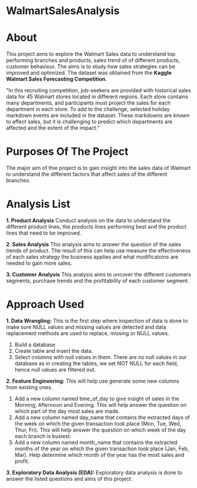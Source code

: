 # WalmartSalesAnalysis
# About
This project aims to explore the Walmart Sales data to understand top performing branches and products, sales trend of of different products, customer behaviour. The aims is to study how sales strategies can be improved and optimized. The dataset was obtained from the **Kaggle Walmart Sales Forecasting Competition**.

"In this recruiting competition, job-seekers are provided with historical sales data for 45 Walmart stores located in different regions. Each store contains many departments, and participants must project the sales for each department in each store. To add to the challenge, selected holiday markdown events are included in the dataset. These markdowns are known to affect sales, but it is challenging to predict which departments are affected and the extent of the impact."

# Purposes Of The Project
The major aim of thie project is to gain insight into the sales data of Walmart to understand the different factors that affect sales of the different branches.

# Analysis List
**1. Product Analysis**
Conduct analysis on the data to understand the different product lines, the products lines performing best and the product lines that need to be improved.

**2. Sales Analysis**
This analysis aims to answer the question of the sales trends of product. The result of this can help use measure the effectiveness of each sales strategy the business applies and what modificatoins are needed to gain more sales.

**3. Customer Analysis**
This analysis aims to uncover the different customers segments, purchase trends and the profitability of each customer segment.

# Approach Used

**1. Data Wrangling:** This is the first step where inspection of data is done to make sure NULL values and missing values are detected and data replacement methods are used to replace, missing or NULL values.
1. Build a database
2. Create table and insert the data.
3. Select columns with null values in them. There are no null values in our database as in creating the tables, we set NOT NULL for each field, hence null values are filtered out.
  
**2. Feature Engineering:** This will help use generate some new columns from existing ones.
1. Add a new column named time_of_day to give insight of sales in the Morning, Afternoon and Evening. This will help answer the question on which part of the day most sales are made.
2. Add a new column named day_name that contains the extracted days of the week on which the given transaction took place (Mon, Tue, Wed, Thur, Fri). This will help answer the question on which week of the day each branch is busiest.
3. Add a new column named month_name that contains the extracted months of the year on which the given transaction took place (Jan, Feb, Mar). Help determine which month of the year has the most sales and profit.

**3. Exploratory Data Analysis (EDA):** Exploratory data analysis is done to answer the listed questions and aims of this project.
